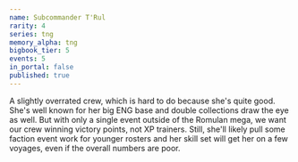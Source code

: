 ```yaml
---
name: Subcommander T'Rul
rarity: 4
series: tng
memory_alpha: tng
bigbook_tier: 5
events: 5
in_portal: false
published: true
---
```


A slightly overrated crew, which is hard to do because she's quite good. She's well known for her big ENG base and double collections draw the eye as well. But with only a single event outside of the Romulan mega, we want our crew winning victory points, not XP trainers. Still, she'll likely pull some faction event work for younger rosters and her skill set will get her on a few voyages, even if the overall numbers are poor.
